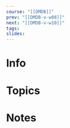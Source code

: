 ```yaml
---
course: "[[DMDB]]"
prev: "[[DMDB-v-w08]]"
next: "[[DMDB-v-w10]]"
tags:
slides:
---
```



# Info


# Topics


# Notes
